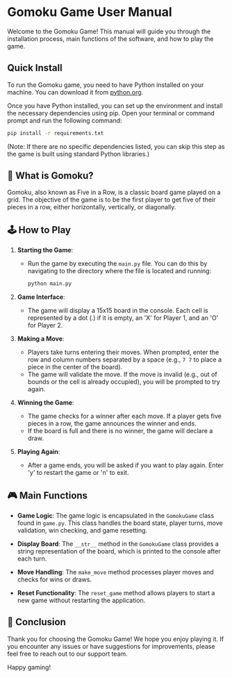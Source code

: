 # Gomoku Game User Manual

Welcome to the Gomoku Game! This manual will guide you through the installation process, main functions of the software, and how to play the game.

## Quick Install

To run the Gomoku game, you need to have Python installed on your machine. You can download it from [python.org](https://www.python.org/downloads/).

Once you have Python installed, you can set up the environment and install the necessary dependencies using pip. Open your terminal or command prompt and run the following command:

```bash
pip install -r requirements.txt
```

(Note: If there are no specific dependencies listed, you can skip this step as the game is built using standard Python libraries.)

## 🤔 What is Gomoku?

Gomoku, also known as Five in a Row, is a classic board game played on a grid. The objective of the game is to be the first player to get five of their pieces in a row, either horizontally, vertically, or diagonally.

## 🕹️ How to Play

1. **Starting the Game**: 
   - Run the game by executing the `main.py` file. You can do this by navigating to the directory where the file is located and running:
     ```bash
     python main.py
     ```

2. **Game Interface**:
   - The game will display a 15x15 board in the console. Each cell is represented by a dot (.) if it is empty, an 'X' for Player 1, and an 'O' for Player 2.

3. **Making a Move**:
   - Players take turns entering their moves. When prompted, enter the row and column numbers separated by a space (e.g., `7 7` to place a piece in the center of the board).
   - The game will validate the move. If the move is invalid (e.g., out of bounds or the cell is already occupied), you will be prompted to try again.

4. **Winning the Game**:
   - The game checks for a winner after each move. If a player gets five pieces in a row, the game announces the winner and ends.
   - If the board is full and there is no winner, the game will declare a draw.

5. **Playing Again**:
   - After a game ends, you will be asked if you want to play again. Enter 'y' to restart the game or 'n' to exit.

## 🎮 Main Functions

- **Game Logic**: The game logic is encapsulated in the `GomokuGame` class found in `game.py`. This class handles the board state, player turns, move validation, win checking, and game resetting.
  
- **Display Board**: The `__str__` method in the `GomokuGame` class provides a string representation of the board, which is printed to the console after each turn.

- **Move Handling**: The `make_move` method processes player moves and checks for wins or draws.

- **Reset Functionality**: The `reset_game` method allows players to start a new game without restarting the application.

## 📜 Conclusion

Thank you for choosing the Gomoku Game! We hope you enjoy playing it. If you encounter any issues or have suggestions for improvements, please feel free to reach out to our support team.

Happy gaming!